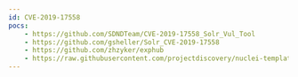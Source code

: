```yaml
---
id: CVE-2019-17558
pocs:
    - https://github.com/SDNDTeam/CVE-2019-17558_Solr_Vul_Tool
    - https://github.com/gsheller/Solr_CVE-2019-17558
    - https://github.com/zhzyker/exphub
    - https://raw.githubusercontent.com/projectdiscovery/nuclei-templates/master/cves/CVE-2019-17558.yaml
---
```

